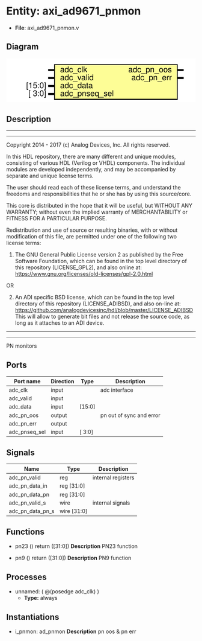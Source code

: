 # Entity: axi_ad9671_pnmon

- **File**: axi_ad9671_pnmon.v
## Diagram

![Diagram](axi_ad9671_pnmon.svg "Diagram")
## Description

 ***************************************************************************
 ***************************************************************************
 Copyright 2014 - 2017 (c) Analog Devices, Inc. All rights reserved.

 In this HDL repository, there are many different and unique modules, consisting
 of various HDL (Verilog or VHDL) components. The individual modules are
 developed independently, and may be accompanied by separate and unique license
 terms.

 The user should read each of these license terms, and understand the
 freedoms and responsibilities that he or she has by using this source/core.

 This core is distributed in the hope that it will be useful, but WITHOUT ANY
 WARRANTY; without even the implied warranty of MERCHANTABILITY or FITNESS FOR
 A PARTICULAR PURPOSE.

 Redistribution and use of source or resulting binaries, with or without modification
 of this file, are permitted under one of the following two license terms:

   1. The GNU General Public License version 2 as published by the
      Free Software Foundation, which can be found in the top level directory
      of this repository (LICENSE_GPL2), and also online at:
      <https://www.gnu.org/licenses/old-licenses/gpl-2.0.html>

 OR

   2. An ADI specific BSD license, which can be found in the top level directory
      of this repository (LICENSE_ADIBSD), and also on-line at:
      https://github.com/analogdevicesinc/hdl/blob/master/LICENSE_ADIBSD
      This will allow to generate bit files and not release the source code,
      as long as it attaches to an ADI device.

 ***************************************************************************
 ***************************************************************************
 PN monitors

## Ports

| Port name     | Direction | Type   | Description               |
| ------------- | --------- | ------ | ------------------------- |
| adc_clk       | input     |        |  adc interface            |
| adc_valid     | input     |        |                           |
| adc_data      | input     | [15:0] |                           |
| adc_pn_oos    | output    |        |  pn out of sync and error |
| adc_pn_err    | output    |        |                           |
| adc_pnseq_sel | input     | [ 3:0] |                           |
## Signals

| Name             | Type           | Description          |
| ---------------- | -------------- | -------------------- |
| adc_pn_valid     | reg            |  internal registers  |
| adc_pn_data_in   | reg     [31:0] |                      |
| adc_pn_data_pn   | reg     [31:0] |                      |
| adc_pn_valid_s   | wire           |  internal signals    |
| adc_pn_data_pn_s | wire [31:0]    |                      |
## Functions
- pn23 <font id="function_arguments">()</font> <font id="function_return">return ([31:0])</font>
**Description**
 PN23 function

- pn9 <font id="function_arguments">()</font> <font id="function_return">return ([31:0])</font>
**Description**
 PN9 function

## Processes
- unnamed: ( @(posedge adc_clk) )
  - **Type:** always
## Instantiations

- i_pnmon: ad_pnmon
**Description**
 pn oos & pn err

